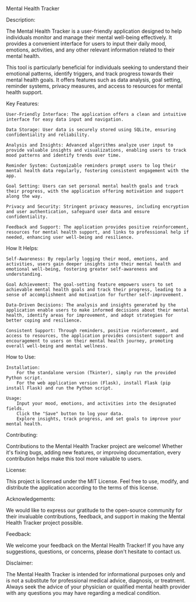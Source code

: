 Mental Health Tracker

Description:

The Mental Health Tracker is a user-friendly application designed to help individuals monitor and manage their mental well-being effectively. It provides a convenient interface for users to input their daily mood, emotions, activities, and any other relevant information related to their mental health.

This tool is particularly beneficial for individuals seeking to understand their emotional patterns, identify triggers, and track progress towards their mental health goals. It offers features such as data analysis, goal setting, reminder systems, privacy measures, and access to resources for mental health support.

Key Features:

    User-Friendly Interface: The application offers a clean and intuitive interface for easy data input and navigation.

    Data Storage: User data is securely stored using SQLite, ensuring confidentiality and reliability.

    Analysis and Insights: Advanced algorithms analyze user input to provide valuable insights and visualizations, enabling users to track mood patterns and identify trends over time.

    Reminder System: Customizable reminders prompt users to log their mental health data regularly, fostering consistent engagement with the app.

    Goal Setting: Users can set personal mental health goals and track their progress, with the application offering motivation and support along the way.

    Privacy and Security: Stringent privacy measures, including encryption and user authentication, safeguard user data and ensure confidentiality.

    Feedback and Support: The application provides positive reinforcement, resources for mental health support, and links to professional help if needed, enhancing user well-being and resilience.

How It Helps:

    Self-Awareness: By regularly logging their mood, emotions, and activities, users gain deeper insights into their mental health and emotional well-being, fostering greater self-awareness and understanding.

    Goal Achievement: The goal-setting feature empowers users to set achievable mental health goals and track their progress, leading to a sense of accomplishment and motivation for further self-improvement.

    Data-Driven Decisions: The analysis and insights generated by the application enable users to make informed decisions about their mental health, identify areas for improvement, and adopt strategies for better coping and resilience.

    Consistent Support: Through reminders, positive reinforcement, and access to resources, the application provides consistent support and encouragement to users on their mental health journey, promoting overall well-being and mental wellness.

How to Use:

    Installation:
        For the standalone version (Tkinter), simply run the provided Python script.
        For the web application version (Flask), install Flask (pip install Flask) and run the Python script.

    Usage:
        Input your mood, emotions, and activities into the designated fields.
        Click the "Save" button to log your data.
        Explore insights, track progress, and set goals to improve your mental health.

Contributing:

Contributions to the Mental Health Tracker project are welcome! Whether it's fixing bugs, adding new features, or improving documentation, every contribution helps make this tool more valuable to users.

License:

This project is licensed under the MIT License. Feel free to use, modify, and distribute the application according to the terms of this license.

Acknowledgements:

We would like to express our gratitude to the open-source community for their invaluable contributions, feedback, and support in making the Mental Health Tracker project possible.

Feedback:

We welcome your feedback on the Mental Health Tracker! If you have any suggestions, questions, or concerns, please don't hesitate to contact us.

Disclaimer:

The Mental Health Tracker is intended for informational purposes only and is not a substitute for professional medical advice, diagnosis, or treatment. Always seek the advice of your physician or qualified mental health provider with any questions you may have regarding a medical condition.
